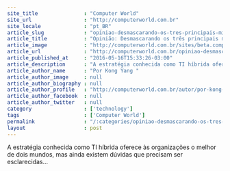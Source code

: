 ```yaml
---
site_title               : "Computer World"
site_url                 : "http://computerworld.com.br"
site_locale              : "pt_BR"
article_slug             : "opiniao-desmascarando-os-tres-principais-mitos-da-ti-hibrida"
article_title            : "Opinião: Desmascarando os três principais mitos da TI híbrida"
article_image            : "http://computerworld.com.br/sites/beta.computerworld.com.br/files/news_articles/ideia_lampada_0.jpg"
article_url              : "http://computerworld.com.br/opiniao-desmascarando-os-tres-principais-mitos-da-ti-hibrida"
article_published_at     : "2016-05-16T15:33:26-03:00"
article_description      : "A estratégia conhecida como TI híbrida oferece às organizações o melhor de dois mundos, mas ainda existem dúvidas que precisam ser esclarecidas..."
article_author_name      : "Por Kong Yang "
article_author_image     : null
article_author_biography : null
article_author_profile   : "http://computerworld.com.br/autor/por-kong-yang"
article_author_facebook  : null
article_author_twitter   : null
category                 : ['technology']
tags                     : ['Computer World']
permalink                : "/:categories/opiniao-desmascarando-os-tres-principais-mitos-da-ti-hibrida/"
layout                   : post
---
```


A estratégia conhecida como TI híbrida oferece às organizações o melhor de dois mundos, mas ainda existem dúvidas que precisam ser esclarecidas...
